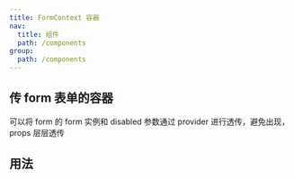 ```yaml
---
title: FormContext 容器
nav:
  title: 组件
  path: /components
group:
  path: /components
---
```


## 传 form 表单的容器

可以将 form 的 form 实例和 disabled 参数通过 provider 进行透传，避免出现，props 层层透传

## 用法

<code src='./demos/index.tsx' />

<API />
